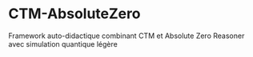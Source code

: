 # CTM-AbsoluteZero
Framework auto-didactique combinant CTM et Absolute Zero Reasoner avec simulation quantique légère
